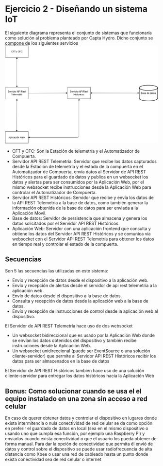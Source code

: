 # Ejercicio 2 - Diseñando un sistema IoT
El siguiente diagrama representa el conjunto de sistemas que funcionaría como solución al problema planteado por Capta Hydro. Dicho conjunto se compone de los siguientes servicios
![image](https://raw.githubusercontent.com/PPastene/entrevista-fullstack/master/images/diagrama.png)
- CFT y CFC: Son la Estación de telemetría y el Automatizador de Compuerta.
- Servidor API REST Telemetría: Servidor que recibe los datos capturados desde la Estación de telemetría y el estado de la compuerta en el Automatizador de Compuerta, envía datos al Servidor de API REST Históricos para el guardado de datos y publica en un websocket los datos y alertas para ser consumidos por la Aplicación Web, por el mismo websocket recibe instrucciones desde la Aplicación Web para controlar el Automatizador de Compuerta.
- Servidor API REST Históricos: Servidor que recibe y envía los datos de la API REST Telemetria a la base de datos, como también generar la información obtenida de la base de datos para ser enviada a la Aplicación Movil.
- Base de datos: Servidor de persistencia que almacena y genera los datos solicitados por el Servidor API REST Históricos
- Aplicación Web: Servidor con una aplicación frontend que consulta y obtiene los datos del Servidor API REST Históricos y se comunica via websocket con el Servidor API REST Telemetría para obtener los datos en tiempo real y controlar el estado de la compuerta.
## Secuencias
Son 5 las secuencias las utilizadas en este sistema:
- Envío y recepción de datos desde el dispositivo a la aplicación web.
- Envío y recepción de alertas desde el servidor de api rest telemetría a la aplicación web.
- Envío de datos desde el dispositivo a la base de datos.
- Consulta y recepción de datos desde la aplicación web a la base de datos.
- Envío y recepción de instrucciones de control desde la aplicación web al dispositivo.

El Servidor de API REST Telemetría hace uso de dos websocket
- Un websocket bidireccional que es usado por la Aplicación Web donde se envían los datos obtenidos del dispositivo y también recibe instrucciones desde la Aplicación Web.
- Un websocket unidireccional (puede ser EventSource o una solución cliente-servidor) que permite al Servidor API REST Históricos recibir los datos para ser almacenados en la base de datos

El Servidor de API REST Históricos también hace uso de una solución cliente-servidor para entregar los datos históricos hacia la Aplicación Web
## Bonus: Como solucionar cuando se usa el el equipo instalado en una zona sin acceso a red celular
En caso de querer obtener datos y controlar el dispositivo en lugares donde exista intermitencia o nula conectividad de red celular se da como opción en preferir el guardado de datos en local (sea en el mismo dispositivo o usando uno que cumpla esa función, por ejemplo una Raspberry Pi) y enviarlos cuando exista conectividad o que el usuario los pueda obtener de forma manual. Para dar la opción de conectividad que permita él envió de datos y control sobre el dispositivo se puede usar radiofrecuencia de alta distancia como Xbee o usar una red de cableado hasta un punto donde exista conectividad sea de red celular o internet

